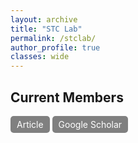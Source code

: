 ```yaml
---
layout: archive
title: "STC Lab"
permalink: /stclab/
author_profile: true
classes: wide
---
```


## Current Members

<a href="https://doi.org/10.1093/isq/sqae094" class="btn--research" target="_blank">Article</a>
<a href="https://doi.org/10.1093/isq/sqae094" class="btn--research" target="_blank">Google Scholar</a>

<style>
.btn--research {
    display: inline-block;
    padding: 5px 10px;
    color: white;
    background-color: grey;
    text-decoration: none;
    border-radius: 5px;
}
</style>

<!--You can download a PDF copy of my CV [here](/files/AmritamCV.pdf).-->
